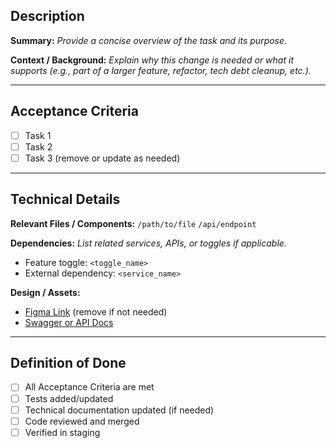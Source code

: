 ## Description

**Summary:**
*Provide a concise overview of the task and its purpose.*

**Context / Background:**
*Explain why this change is needed or what it supports (e.g., part of a larger feature, refactor, tech debt cleanup, etc.).*

---

## Acceptance Criteria

* [ ] Task 1
* [ ] Task 2
* [ ] Task 3 (remove or update as needed)

---

## Technical Details

**Relevant Files / Components:**
`/path/to/file`
`/api/endpoint`

**Dependencies:**
*List related services, APIs, or toggles if applicable.*

* Feature toggle: `<toggle_name>`
* External dependency: `<service_name>`

**Design / Assets:**

* [Figma Link]() (remove if not needed)
* [Swagger or API Docs]()

---

## Definition of Done

* [ ] All Acceptance Criteria are met
* [ ] Tests added/updated
* [ ] Technical documentation updated (if needed)
* [ ] Code reviewed and merged
* [ ] Verified in staging
